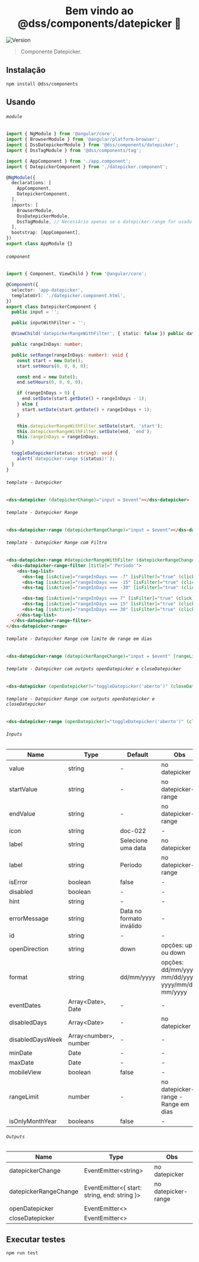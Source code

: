 <h1 align="center">Bem vindo ao @dss/components/datepicker 👋</h1>
<p>
  <img alt="Version" src="https://img.shields.io/badge/adicionado%20na%20versão-1.0.0-blue.svg?cacheSeconds=2592000" />
</p>

> Componente Datepicker.

## Instalação

```shell
npm install @dss/components
```

## Usando

###### `module`

```ts
import { NgModule } from '@angular/core';
import { BrowserModule } from '@angular/platform-browser';
import { DssDatepickerModule } from '@dss/components/datepicker';
import { DssTagModule } from '@dss/components/tag';

import { AppComponent } from './app.component';
import { DatepickerComponent } from './datepicker.component';

@NgModule({
  declarations: [
    AppComponent,
    DatepickerComponent,
  ],
  imports: [
    BrowserModule,
    DssDatepickerModule,
    DssTagModule, // Necessário apenas se o datepicker-range for usado com dss-datepicker-range-filter
  ],
  bootstrap: [AppComponent],
})
export class AppModule {}
```

###### `component`

```ts
import { Component, ViewChild } from '@angular/core';

@Component({
  selector: 'app-datepicker',
  templateUrl: './datepicker.component.html',
})
export class DatepickerComponent {
  public input = '';

  public inputWithFilter = '';

  @ViewChild('datepickerRangeWithFilter', { static: false }) public datepickerRangeWithFilter: DssDatepickerRangeComponent;

  public rangeInDays: number;

  public setRange(rangeInDays: number): void {
    const start = new Date();
    start.setHours(0, 0, 0, 0);

    const end = new Date();
    end.setHours(0, 0, 0, 0);

    if (rangeInDays > 0) {
      end.setDate(start.getDate() + rangeInDays - 1);
    } else {
      start.setDate(start.getDate() + rangeInDays + 1);
    }

    this.datepickerRangeWithFilter.setDate(start, 'start');
    this.datepickerRangeWithFilter.setDate(end, 'end');
    this.rangeInDays = rangeInDays;
  }

  toggleDatepicker(status: string): void {
    alert(`datepicker-range ${status}!`);
  }
}
```

###### `template - Datepicker`

```html
<dss-datepicker (datepickerChange)="input = $event"></dss-datepicker>
```

###### `template - Datepicker Range`

```html
<dss-datepicker-range (datepickerRangeChange)="input = $event"></dss-datepicker-range>
```

###### `template - Datepicker Range com Filtro`

```html
<dss-datepicker-range #datepickerRangeWithFilter (datepickerRangeChange)="inputWithFilter = $event; rangeInDays = undefined">
  <dss-datepicker-range-filter [title]="'Período'">
    <dss-tag-list>
      <dss-tag [isActive]="rangeInDays === -7" [isFilter]="true" (click)="setRange(-7)">Últimos 7 dias</dss-tag>
      <dss-tag [isActive]="rangeInDays === -15" [isFilter]="true" (click)="setRange(-15)">Últimos 15 dias</dss-tag>
      <dss-tag [isActive]="rangeInDays === -30" [isFilter]="true" (click)="setRange(-30)">Últimos 30 dias</dss-tag>

      <dss-tag [isActive]="rangeInDays === 7" [isFilter]="true" (click)="setRange(7)" class="dss-separator">Próximos 7 dias</dss-tag>
      <dss-tag [isActive]="rangeInDays === 15" [isFilter]="true" (click)="setRange(15)">Próximos 15 dias</dss-tag>
      <dss-tag [isActive]="rangeInDays === 30" [isFilter]="true" (click)="setRange(30)">Próximos 30 dias</dss-tag>
    </dss-tag-list>
  </dss-datepicker-range-filter>
</dss-datepicker-range>
```

###### `template - Datepicker Range com limite de range em dias`

```html
<dss-datepicker-range (datepickerRangeChange)="input = $event" [rangeLimit]="10" errorMessage="Data inválida"></dss-datepicker-range>
```

###### `template - Datepicker com outputs openDatepicker e closeDatepicker`

```html
<dss-datepicker (openDatepicker)="toggleDatepicker('aberto')" (closeDatepicker)="toggleDatepicker('fechado')"></dss-datepicker>
```

###### `template - Datepicker Range com outputs openDatepicker e closeDatepicker`

```html
<dss-datepicker-range (openDatepicker)="toggleDatepicker('aberto')" (closeDatepicker)="toggleDatepicker('fechado')"></dss-datepicker-range>
```

###### `Inputs`

| Name             | Type                        | Default                  | Obs                                                 |
| ---------------- | --------------------------- | ------------------------ | --------------------------------------------------- |
| value            | string                      | -                        | no datepicker                                       |
| startValue       | string                      | -                        | no datepicker-range                                 |
| endValue         | string                      | -                        | no datepicker-range                                 |
| icon             | string                      | doc-022                  | -                                                   |
| label            | string                      | Selecione uma data       | no datepicker                                       |
| label            | string                      | Período                  | no datepicker-range                                 |
| isError          | boolean                     | false                    | -                                                   |
| disabled         | boolean                     | -                        | -                                                   |
| hint             | string                      | -                        | -                                                   |
| errorMessage     | string                      | Data no formato inválido | -                                                   |
| id               | string                      | -                        | -                                                   |
| openDirection    | string                      | down                     | opções: up ou down                                  |
| format           | string                      | dd/mm/yyyy               | opções: dd/mm/yyyy, mm/dd/yyyy, yyyy/mm/dd, mm/yyyy |
| eventDates       | Array&lt;Date&gt;, Date     | -                        | -                                                   |
| disabledDays     | Array&lt;Date&gt;           | -                        | no datepicker                                       |
| disabledDaysWeek | Array&lt;number&gt;, number | -                        | -                                                   |
| minDate          | Date                        | -                        | -                                                   |
| maxDate          | Date                        | -                        | -                                                   |
| mobileView       | boolean                     | false                    | -                                                   |
| rangeLimit       | number                      | -                        | no datepicker-range - Range em dias                 |
| isOnlyMonthYear  | booleans                    | false                    | -                                                   |

###### `Outputs`

| Name                  | Type                                               | Obs                 |
| --------------------- | -------------------------------------------------- | ------------------- |
| datepickerChange      | EventEmitter&lt;string&gt;                         | no datepicker       |
| datepickerRangeChange | EventEmitter&lt;{ start: string, end: string }&gt; | no datepicker-range |
| openDatepicker        | EventEmitter&lt;&gt;                               |                     |
| closeDatepicker       | EventEmitter&lt;&gt;                               |                     |

## Executar testes

```shell
npm run test
```
